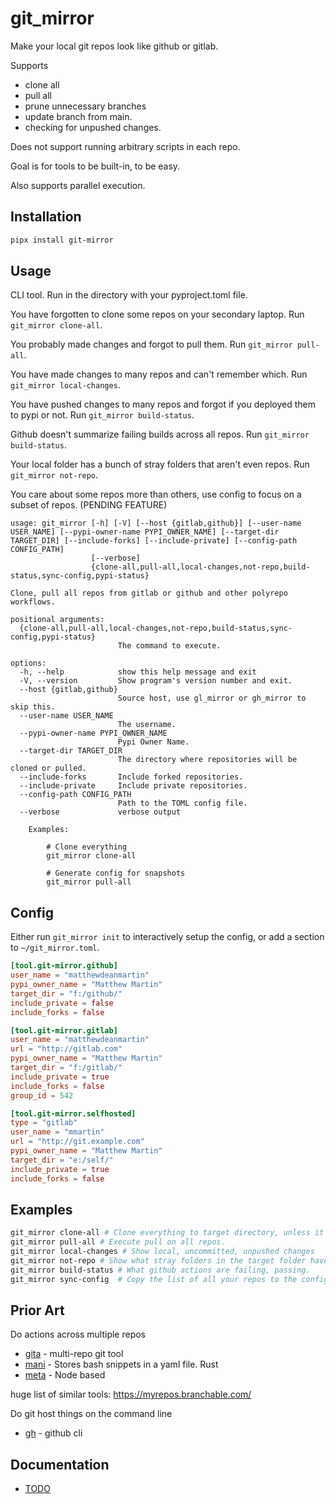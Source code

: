 # git_mirror
Make your local git repos look like github or gitlab.

Supports 
- clone all
- pull all
- prune unnecessary branches
- update branch from main.
- checking for unpushed changes.

Does not support running arbitrary scripts in each repo.

Goal is for tools to be built-in, to be easy.

Also supports parallel execution.

## Installation

```bash
pipx install git-mirror
```

## Usage
CLI tool. Run in the directory with your pyproject.toml file.

You have forgotten to clone some repos on your secondary laptop. Run `git_mirror clone-all`.

You probably made changes and forgot to pull them. Run `git_mirror pull-all`.

You have made changes to many repos and can't remember which. Run `git_mirror local-changes`.

You have pushed changes to many repos and forgot if you deployed them to pypi or not. Run `git_mirror build-status`.

Github doesn't summarize failing builds across all repos. Run `git_mirror build-status`.

Your local folder has a bunch of stray folders that aren't even repos. Run `git_mirror not-repo`.

You care about some repos more than others, use config to focus on a subset of repos. (PENDING FEATURE)

```text
usage: git_mirror [-h] [-V] [--host {gitlab,github}] [--user-name USER_NAME] [--pypi-owner-name PYPI_OWNER_NAME] [--target-dir TARGET_DIR] [--include-forks] [--include-private] [--config-path CONFIG_PATH]
                  [--verbose]
                  {clone-all,pull-all,local-changes,not-repo,build-status,sync-config,pypi-status}

Clone, pull all repos from gitlab or github and other polyrepo workflows.

positional arguments:
  {clone-all,pull-all,local-changes,not-repo,build-status,sync-config,pypi-status}
                        The command to execute.

options:
  -h, --help            show this help message and exit
  -V, --version         Show program's version number and exit.
  --host {gitlab,github}
                        Source host, use gl_mirror or gh_mirror to skip this.
  --user-name USER_NAME
                        The username.
  --pypi-owner-name PYPI_OWNER_NAME
                        Pypi Owner Name.
  --target-dir TARGET_DIR
                        The directory where repositories will be cloned or pulled.
  --include-forks       Include forked repositories.
  --include-private     Include private repositories.
  --config-path CONFIG_PATH
                        Path to the TOML config file.
  --verbose             verbose output

    Examples:

        # Clone everything
        git_mirror clone-all

        # Generate config for snapshots
        git_mirror pull-all
```

## Config

Either run `git_mirror init` to interactively setup the config, or add a section to `~/git_mirror.toml`.

```toml
[tool.git-mirror.github]
user_name = "matthewdeanmartin"
pypi_owner_name = "Matthew Martin"
target_dir = "f:/github/"
include_private = false
include_forks = false

[tool.git-mirror.gitlab]
user_name = "matthewdeanmartin"
url = "http://gitlab.com"
pypi_owner_name = "Matthew Martin"
target_dir = "f:/gitlab/"
include_private = true
include_forks = false
group_id = 542

[tool.git-mirror.selfhosted]
type = "gitlab"
user_name = "mmartin"
url = "http://git.example.com"
pypi_owner_name = "Matthew Martin"
target_dir = "e:/self/"
include_private = true
include_forks = false
```




## Examples
```bash
git_mirror clone-all # Clone everything to target directory, unless it already exists
git_mirror pull-all # Execute pull on all repos.
git_mirror local-changes # Show local, uncommitted, unpushed changes
git_mirror not-repo # Show what stray folders in the target folder have accumulated that aren't even repos.
git_mirror build-status # What github actions are failing, passing.
git_mirror sync-config  # Copy the list of all your repos to the config file so you can mark them for ignore or tag them.
```


## Prior Art

Do actions across multiple repos
- [gita](https://github.com/nosarthur/gita) - multi-repo git tool
- [mani](https://github.com/alajmo/mani) - Stores bash snippets in a yaml file. Rust
- [meta](https://github.com/mateodelnorte/meta) - Node based

huge list of similar tools: https://myrepos.branchable.com/

Do git host things on the command line
- [gh](https://cli.github.com/) - github cli


## Documentation
- [TODO](https://github.com/matthewdeanmartin/git_mirror/blob/main/docs/TODO.md)